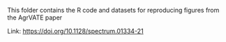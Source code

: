 This folder contains the R code and datasets for reproducing figures from the AgrVATE paper 

Link: 
https://doi.org/10.1128/spectrum.01334-21
